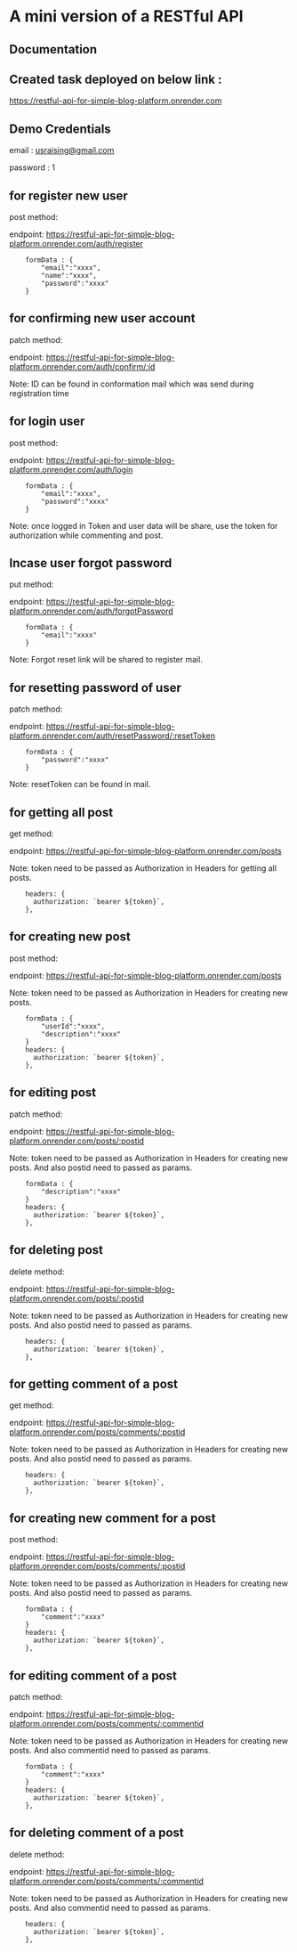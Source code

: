 # A mini version of a RESTful API

## Documentation

## Created task deployed on below link :

<a href="https://restful-api-for-simple-blog-platform.onrender.com" target="_blank">https://restful-api-for-simple-blog-platform.onrender.com</a>

## Demo Credentials
 email : usraising@gmail.com

 password : 1

## for register new user

post method: </br>

endpoint: https://restful-api-for-simple-blog-platform.onrender.com/auth/register


        formData : {
            "email":"xxxx",
            "name":"xxxx",
            "password":"xxxx"
        }

##
## for confirming new user account

patch method: </br>

endpoint: 
https://restful-api-for-simple-blog-platform.onrender.com/auth/confirm/:id

Note: ID can be found in conformation mail which was send during registration time


##
## for login user

post method: </br>

endpoint: https://restful-api-for-simple-blog-platform.onrender.com/auth/login


        formData : {
            "email":"xxxx",
            "password":"xxxx"
        }

Note: once logged in Token and user data will be share, use the token for authorization while commenting and post.

##
## Incase user forgot password 

put method: </br>

endpoint: https://restful-api-for-simple-blog-platform.onrender.com/auth/forgotPassword

        formData : {
            "email":"xxxx"
        }

Note: Forgot reset link will be shared to register mail.

##
## for resetting password of user

patch method: </br>

endpoint: https://restful-api-for-simple-blog-platform.onrender.com/auth/resetPassword/:resetToken

        formData : {
            "password":"xxxx"
        }

Note: resetToken can be found in mail.

##
## for getting all post

get method: </br>

endpoint: https://restful-api-for-simple-blog-platform.onrender.com/posts

Note: token need to be passed as Authorization in Headers for getting all posts.

        headers: {
          authorization: `bearer ${token}`,
        },

##
## for creating new post

post method: </br>

endpoint: https://restful-api-for-simple-blog-platform.onrender.com/posts

Note: token need to be passed as Authorization in Headers for creating new posts.

        formData : {
            "userId":"xxxx",
            "description":"xxxx"
        }
        headers: {
          authorization: `bearer ${token}`,
        },

##
## for editing post

patch method: </br>

endpoint: https://restful-api-for-simple-blog-platform.onrender.com/posts/:postid

Note: token need to be passed as Authorization in Headers for creating new posts. And also postid need to passed as params.


        formData : {
            "description":"xxxx"
        }
        headers: {
          authorization: `bearer ${token}`,
        },

##
## for deleting post

delete method: </br>

endpoint: https://restful-api-for-simple-blog-platform.onrender.com/posts/:postid

Note: token need to be passed as Authorization in Headers for creating new posts. And also postid need to passed as params.

        headers: {
          authorization: `bearer ${token}`,
        },

##
## for getting comment of a post

get method: </br>

endpoint: https://restful-api-for-simple-blog-platform.onrender.com/posts/comments/:postid

Note: token need to be passed as Authorization in Headers for creating new posts. And also postid need to passed as params.

        headers: {
          authorization: `bearer ${token}`,
        },

##
## for creating new comment for a post

post method: </br>

endpoint: https://restful-api-for-simple-blog-platform.onrender.com/posts/comments/:postid

Note: token need to be passed as Authorization in Headers for creating new posts. And also postid need to passed as params.

        formData : {
            "comment":"xxxx"
        }
        headers: {
          authorization: `bearer ${token}`,
        },

##
## for editing comment of a post

patch method: </br>

endpoint: https://restful-api-for-simple-blog-platform.onrender.com/posts/comments/:commentid

Note: token need to be passed as Authorization in Headers for creating new posts. And also commentid need to passed as params.

        formData : {
            "comment":"xxxx"
        }
        headers: {
          authorization: `bearer ${token}`,
        },

##
## for deleting comment of a post

delete method: </br>

endpoint: https://restful-api-for-simple-blog-platform.onrender.com/posts/comments/:commentid

Note: token need to be passed as Authorization in Headers for creating new posts. And also commentid need to passed as params.

        headers: {
          authorization: `bearer ${token}`,
        },